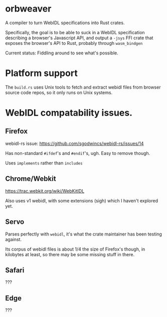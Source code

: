 # orbweaver

A compiler to turn WebIDL specifications into Rust crates.

Specifically, the goal is to be able to suck in a WebIDL specification describing a browser's Javascript API, and output a `-jsys` FFI crate that exposes the browser's API to Rust, probably through `wasm_bindgen`

Current status: Fiddling around to see what's possible.

# Platform support

The `build.rs` uses Unix tools to fetch and extract webidl files from browser source code repos, so it only runs on Unix systems.

# WebIDL compatability issues.

## Firefox

webidl-rs issue: https://github.com/sgodwincs/webidl-rs/issues/14

Has non-standard `#ifdef`'s and `#endif`'s, ugh.  Easy to remove though.

Uses `implements` rather than `includes`

## Chrome/Webkit

https://trac.webkit.org/wiki/WebKitIDL

Also uses v1 webidl, with some extensions (sigh) which I haven't explored yet.

## Servo

Parses perfectly with `webidl`, it's what the crate maintainer has been testing against.

Its corpus of webidl files is about 1/4 the size of Firefox's though, in kilobytes at least, so there may be some missing
stuff in there.

## Safari

???

## Edge

???
